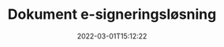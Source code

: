 ---
############################# Static ############################
layout: "product"
date: 2022-03-01T15:12:22
draft: false
#operation: 
#signaturetype: 
#fileformat: 
#productName: Java
lang: da
#productCode: java
#otherformats: 
#breadcrumb: Put  signature on  for Java
product: "Signature"
product_tag: "signature"

############################# Head ############################
head_title: ".NET, Java, Cloud API'er og online dokumentsignaturapps"
head_description: "Få alt-i-et dokument-e-signaturløsning til .NET, Java og cloud-baserede applikationer. Signer almindelige dokumentformater online ved hjælp af simpel træk og slip-funktion"

############################# Header ############################
title: "Dokument e-signeringsløsning"
description: "Signer digitale dokumenter og billeder på enhver platform ved hjælp af vores fleksible API'er og app-baserede løsninger til programmører og slutbrugere."

############################# APIs ###############################
apis:
  enable: true

  api:
    # api loop
    - title: "GroupDocs.Signature High Code API'er inkluderer"
      link: "/signature/"
      label: "Se alle High Code API'er"
      api_product:
        # api_product loop
        - link: "/signature/net/"
          img_alt: "GroupDocs.Signature for .NET"
          image: "https://www.groupdocs.cloud/templates/groupdocs/images/product-logos/groupdocs-signature-net.png"
          product: "GroupDocs.Signature for"
          platform: ".NET"
          content: "Native .NET API til at tilføje, søge og verificere de mest populære digitale signaturtyper til Microsoft Office, PDF, billeder og forskellige andre formater i .NET-applikationer."

        # api_product loop
        - link: "/signature/java/"
          img_alt: "GroupDocs.Signature for Java"
          image: "https://www.groupdocs.cloud/templates/groupdocs/images/product-logos/groupdocs-signature-java.png"
          product: "GroupDocs.Signature for"
          platform: "Java"
          content: "Giv Java-applikationer med eSignature-funktioner mulighed for digitalt at signere en lang række dokumenter og billeder på ethvert operativsystem med JDK installeret."

    # api loop
    - title: "GroupDocs.Signature Low Code API'er inkluderer"
      link: "https://products.groupdocs.cloud/signature"
      label: "Se alle Low Code API'er"
      api_product:
        # api_product loop
        - link: "https://products.groupdocs.cloud/signature/curl"
          img_alt: "GroupDocs.Signature Cloud for cURL"
          image: "https://www.groupdocs.cloud/templates/groupdocscloud/images/sdk/272x272/groupdocs_signature-for-curl.png"
          product: "GroupDocs.Signature"
          platform: "Cloud for cURL"
          content: "Arbejd med cURL RESTful dokumentsignatur-API for at tilføje og manipulere forskellige signaturtyper i alle populære dokumentformater inklusive PDF, Word, Excel og billeder."

        # api_product loop
        - link: "https://products.groupdocs.cloud/signature/net"
          img_alt: "GroupDocs.Signature Cloud SDK for .NET"
          image: "https://www.groupdocs.cloud/templates/groupdocscloud/images/sdk/272x272/groupdocs_signature-for-net.png"
          product: "GroupDocs.Signature"
          platform: "Cloud SDK for .NET"
          content: "Brug e-signatur RESTful API nemt med .NET SDK til at administrere digital signatur i en række dokumentformater i .NET-applikationer."

        # api_product loop
        - link: "https://products.groupdocs.cloud/signature/java"
          img_alt: "GroupDocs.Signature Cloud SDK for Java"
          image: "https://www.groupdocs.cloud/templates/groupdocscloud/images/sdk/272x272/groupdocs_signature-for-java.png"
          product: "GroupDocs.Signature"
          platform: "Cloud SDK for Java"
          content: "Implementer avancerede dokumentsigneringsfunktioner i dine java-applikationer med specialdesignet dokumentsignatur-SDK til Java."

    # api loop
    - title: "GroupDocs.Signature Ingen kode-apps inkluderer"
      link: "https://products.groupdocs.app/signature"
      label: "Se alle No Code Apps"
      api_product:
        # api_product loop
        - link: "https://products.groupdocs.app/signature/total"
          img_alt: "GroupDocs.Signature Total"
          image: "https://www.aspose.cloud/templates/asposeapp/images/products/logo/aspose_signature-app.png"
          product: "GroupDocs.Signature"
          platform: "Total"
          content: "Signer Microsoft Word, Excel, PowerPoint, Visio og PDF-filer med tekst, billede, stregkode eller QR-kode."

        # api_product loop
        - link: "https://products.groupdocs.app/signature/docx"
          img_alt: "GroupDocs.Signature DOCX"
          image: "https://www.aspose.cloud/templates/groupdocsapp/images/products/logo/groupdocs_words-app.png"
          product: "GroupDocs.Signature"
          platform: "DOCX"
          content: "Signer Word-dokumenter digitalt online direkte fra din browser gratis."

        # api_product loop
        - link: "https://products.groupdocs.app/signature/pdf"
          img_alt: "GroupDocs.Signature PDF"
          image: "https://www.aspose.cloud/templates/groupdocsapp/images/products/logo/groupdocs_pdf-app.png"
          product: "GroupDocs.Signature"
          platform: "PDF"
          content: "e-Sign PDF-filer ved hjælp af tekst, billede eller stregkode fra enhver webbrowser."

############################# Back to top ###############################
back_to_top:
  enable: true
---